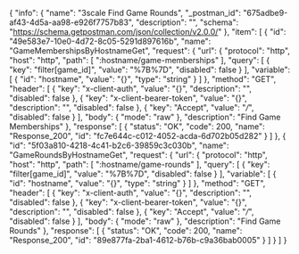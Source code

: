 {
  "info": {
    "name": "3scale Find Game Rounds",
    "_postman_id": "675adbe9-af43-4d5a-aa98-e926f7757b83",
    "description": "",
    "schema": "https://schema.getpostman.com/json/collection/v2.0.0/"
  },
  "item": [
    {
      "id": "49e583e7-10e0-4d72-8c05-5291d897616b",
      "name": "GameMembershipsByHostnameGet",
      "request": {
        "url": {
          "protocol": "http",
          "host": "http",
          "path": [
            ":hostname/game-memberships"
          ],
          "query": [
            {
              "key": "filter[game_id]",
              "value": "%7B%7D",
              "disabled": false
            }
          ],
          "variable": [
            {
              "id": "hostname",
              "value": "{}",
              "type": "string"
            }
          ]
        },
        "method": "GET",
        "header": [
          {
            "key": "x-client-auth",
            "value": "{}",
            "description": "",
            "disabled": false
          },
          {
            "key": "x-client-bearer-token",
            "value": "{}",
            "description": "",
            "disabled": false
          },
          {
            "key": "Accept",
            "value": "*/*",
            "disabled": false
          }
        ],
        "body": {
          "mode": "raw"
        },
        "description": "Find Game Memberships"
      },
      "response": [
        {
          "status": "OK",
          "code": 200,
          "name": "Response_200",
          "id": "fc7e644c-c012-4052-acda-6d702b05d282"
        }
      ]
    },
    {
      "id": "5f03a810-4218-4c41-b2c6-39859c3c030b",
      "name": "GameRoundsByHostnameGet",
      "request": {
        "url": {
          "protocol": "http",
          "host": "http",
          "path": [
            ":hostname/game-rounds"
          ],
          "query": [
            {
              "key": "filter[game_id]",
              "value": "%7B%7D",
              "disabled": false
            }
          ],
          "variable": [
            {
              "id": "hostname",
              "value": "{}",
              "type": "string"
            }
          ]
        },
        "method": "GET",
        "header": [
          {
            "key": "x-client-auth",
            "value": "{}",
            "description": "",
            "disabled": false
          },
          {
            "key": "x-client-bearer-token",
            "value": "{}",
            "description": "",
            "disabled": false
          },
          {
            "key": "Accept",
            "value": "*/*",
            "disabled": false
          }
        ],
        "body": {
          "mode": "raw"
        },
        "description": "Find Game Rounds"
      },
      "response": [
        {
          "status": "OK",
          "code": 200,
          "name": "Response_200",
          "id": "89e877fa-2ba1-4612-b76b-c9a36bab0005"
        }
      ]
    }
  ]
}